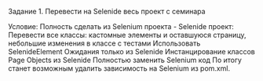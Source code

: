 Задание 1. Перевести на Selenide весь проект с семинара

Условие:
Полность сделать из Selenium проекта - Selenide проект:
Перевести все классы: кастомные элементы и оставшуюся страницу, небольшие изменения в классе с тестами
Использовать SelenideElement
Ожидания только из Selenide
Инстанцирование классов Page Objects из Selenide
Полностью заменить Selenium код
По итогу станет возможным удалить зависимость на Selenium из pom.xml.